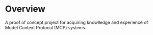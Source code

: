 # Overview

A proof of concept project for acquiring knowlledge and experience of Model Context Protocol (MCP) systems.
